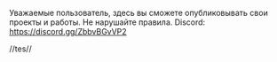 Уважаемые пользователь, здесь вы сможете опубликовывать свои проекты и работы. 
Не нарушайте правила. 
Discord: https://discord.gg/ZbbvBGvVP2

//tes//
